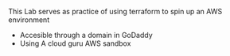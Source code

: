 This Lab serves as practice of using terraform to spin up an AWS environment

- Accesible through a domain in GoDaddy
- Using A cloud guru AWS sandbox
